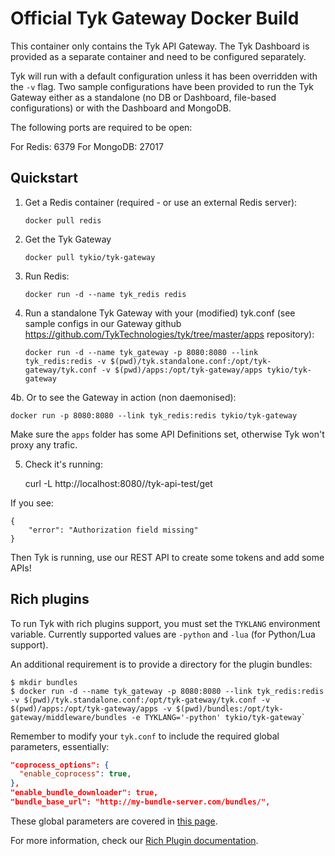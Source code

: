 Official Tyk Gateway Docker Build
=================================

This container only contains the Tyk API Gateway. The Tyk Dashboard is provided as a separate container and need to be configured separately. 

Tyk will run with a default configuration unless it has been overridden with the `-v` flag. Two sample configurations have been provided to run the Tyk Gateway either as a standalone (no DB or Dashboard, file-based configurations) or with the Dashboard and MongoDB.

The following ports are required to be open:

For Redis: 6379
For MongoDB: 27017

Quickstart
----------

1. Get a Redis container (required - or use an external Redis server): 

	`docker pull redis`

2. Get the Tyk Gateway

	`docker pull tykio/tyk-gateway`
    
3. Run Redis:
	
	`docker run -d --name tyk_redis redis`

4. Run a standalone Tyk Gateway with your (modified) tyk.conf (see sample configs in our Gateway github https://github.com/TykTechnologies/tyk/tree/master/apps repository):

	`docker run -d --name tyk_gateway -p 8080:8080 --link tyk_redis:redis -v $(pwd)/tyk.standalone.conf:/opt/tyk-gateway/tyk.conf -v $(pwd)/apps:/opt/tyk-gateway/apps tykio/tyk-gateway`

4b. Or to see the Gateway in action (non daemonised):

    docker run -p 8080:8080 --link tyk_redis:redis tykio/tyk-gateway

Make sure the `apps` folder has some API Definitions set, otherwise Tyk won't proxy any trafic.

5. Check it's running:

    curl -L http://localhost:8080//tyk-api-test/get

If you see:

    {
        "error": "Authorization field missing"
    }

Then Tyk is running, use our REST API to create some tokens and add some APIs!

Rich plugins
----------

To run Tyk with rich plugins support, you must set the `TYKLANG` environment variable. Currently supported values are `-python` and `-lua` (for Python/Lua support).

An additional requirement is to provide a directory for the plugin bundles:
```
$ mkdir bundles
$ docker run -d --name tyk_gateway -p 8080:8080 --link tyk_redis:redis -v $(pwd)/tyk.standalone.conf:/opt/tyk-gateway/tyk.conf -v $(pwd)/apps:/opt/tyk-gateway/apps -v $(pwd)/bundles:/opt/tyk-gateway/middleware/bundles -e TYKLANG='-python' tykio/tyk-gateway`
```

Remember to modify your `tyk.conf` to include the required global parameters, essentially:

```json
"coprocess_options": {
  "enable_coprocess": true,
},
"enable_bundle_downloader": true,
"bundle_base_url": "http://my-bundle-server.com/bundles/",
```

These global parameters are covered in [this page](https://tyk.io/tyk-documentation/customise-tyk/plugins/rich-plugins/python/tutorial-add-demo-plugin-api/).

For more information, check our [Rich Plugin documentation](https://tyk.io/tyk-documentation/customise-tyk/plugins/rich-plugins/what-are-they/).
